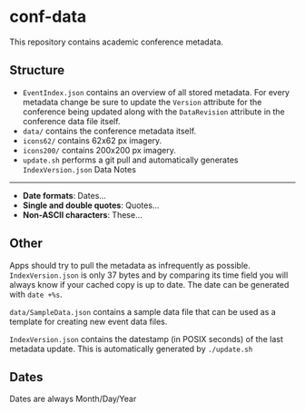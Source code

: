 conf-data
=========

This repository contains academic conference metadata.

Structure
---------

* ``EventIndex.json`` contains an overview of all stored metadata. For every metadata change be sure to update the ``Version`` attribute for the conference being updated along with the ``DataRevision`` attribute in the conference data file itself.
* ``data/`` contains the conference metadata itself.
* ``icons62/`` contains 62x62 px imagery.
* ``icons200/`` contains 200x200 px imagery.
* ``update.sh`` performs a git pull and automatically generates ``IndexVersion.json``
Data Notes
----------

* **Date formats**: Dates...
* **Single and double quotes**: Quotes...
* **Non-ASCII characters**: These...

Other
-----

Apps should try to pull the metadata as infrequently as possible. ``IndexVersion.json`` is only 37 bytes and by comparing its time field you will always know if your cached copy is up to date. The date can be generated with ``date +%s``.

``data/SampleData.json`` contains a sample data file that can be used as a template for creating new event data files.

``IndexVersion.json`` contains the datestamp (in POSIX seconds) of the last metadata update. This is automatically generated by ``./update.sh``

Dates
------

Dates are always Month/Day/Year

